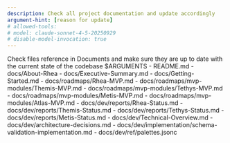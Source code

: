 ```yaml
---
description: Check all project documentation and update accordingly
argument-hint: [reason for update]
# allowed-tools:
# model: claude-sonnet-4-5-20250929
# disable-model-invocation: true
---
```

<UpdateDocsCommand>
  <Task>
    Check files reference in Documents and make sure they are up to date with the current state of the codebase
  </Task>
  <Documents>
    <UserRequested>
      $ARGUMENTS
    </UserRequested>
    <User>
      - README.md
      - docs/About-Rhea
      - docs/Executive-Summary.md
      - docs/Getting-Started.md
    </User>
    <ProgressDocs>
      <Roadmaps>
        - docs/roadmaps/Rhea-MVP.md
        - docs/roadmaps/mvp-modules/Themis-MVP.md
        - docs/roadmaps/mvp-modules/Tethys-MVP.md
        - docs/roadmaps/mvp-modules/Metis-MVP.md
        - docs/roadmaps/mvp-modules/Atlas-MVP.md
      </Roadmaps>
      <StatusReports>
        - docs/dev/reports/Rhea-Status.md
        - docs/dev/reports/Themis-Status.md
        - docs/dev/reports/Tethys-Status.md
        - docs/dev/reports/Metis-Status.md
      </StatusReports>
    </ProgressDocs>
    <Dev>
      <Info>
        - docs/dev/Technical-Overview.md
        - docs/dev/architecture-decisions.md
      </Info>
      <ImplementationGuides>
        - docs/dev/implementation/schema-validation-implementation.md
      </ImplementationGuides>
      <ReferenceFiles>
        - docs/dev/ref/palettes.jsonc
      </ReferenceFiles>
    </Dev>
  </Documents>
</UpdateDocsCommand>
